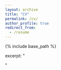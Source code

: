 ```yaml
---
layout: archive
title: "CV"
permalink: /cv/
author_profile: true
redirect_from:
  - /resume
---
```


{% include base_path %}

excerpt: 
"<p float='middle'>
  <object data='Young-CV-Jan2025.pdf' width='800' height='800' type='application/pdf'/>
</p>"
